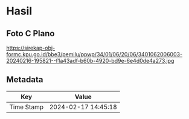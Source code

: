 # Hasil

## Foto C Plano

https://sirekap-obj-formc.kpu.go.id/bbe3/pemilu/ppwp/34/01/06/20/06/3401062006003-20240216-195821--f1a43adf-b60b-4920-bd9e-6e4d0de4a273.jpg


## Metadata

| Key        | Value               |
| ---------- | ------------------- |
| Time Stamp | 2024-02-17 14:45:18 |



